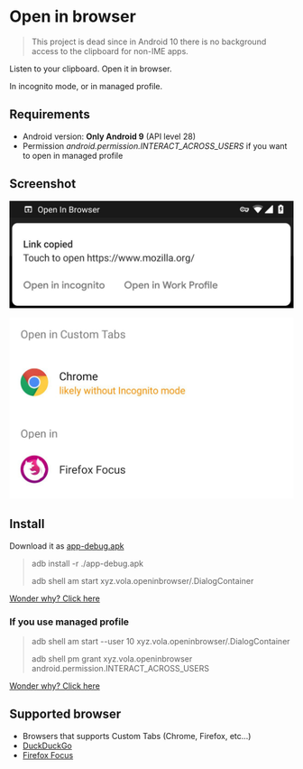 # Open in browser

> This project is dead since in Android 10 there is no background access to the clipboard for non-IME apps.

Listen to your clipboard. Open it in browser.

In incognito mode, or in managed profile.

## Requirements

-   Android version: **Only Android 9** (API level 28)
-   Permission _android.permission.INTERACT_ACROSS_USERS_ if you want to open in managed profile

## Screenshot

![image](./screenshots/notification.jpg)

![image](./screenshots/dialog.jpg)

## Install

Download it as [app-debug.apk](https://github.com/Vola-Studio/Open-in-browser/releases)

> adb install -r ./app-debug.apk
>
> adb shell am start xyz.vola.openinbrowser/.DialogContainer

[Wonder why? Click here](https://developer.android.com/about/versions/pie/power#buckets)

### If you use managed profile

> adb shell am start --user 10 xyz.vola.openinbrowser/.DialogContainer
>
> adb shell pm grant xyz.vola.openinbrowser android.permission.INTERACT_ACROSS_USERS

[Wonder why? Click here](https://source.android.com/devices/tech/admin/multiuser-apps)

## Supported browser

-   Browsers that supports Custom Tabs (Chrome, Firefox, etc...)
-   [DuckDuckGo](https://play.google.com/store/apps/details?id=com.duckduckgo.mobile.android)
-   [Firefox Focus](https://play.google.com/store/apps/details?id=org.mozilla.focus)
